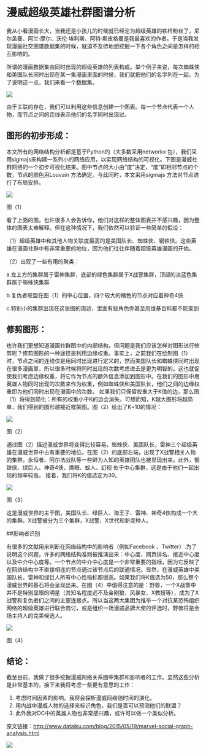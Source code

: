 # 漫威超级英雄社群图谱分析

我从小看漫画长大，当我还是小孩儿的时候就已经沦为超级英雄的铁杆粉丝了，尼尔盖曼、阿兰·摩尔、沃伦·埃利斯、阿特·斯皮格曼是我最喜欢的作者。于是当我发现漫画社交图谱数据集的时候，就迫不及待地想挖掘一下各个角色之间是怎样的相互影响的。

所谓的漫画数据集由同时出现的超级英雄的列表构成。举个例子来说，每次蜘蛛侠和美国队长同时出现在某一集漫画里面的时候，我们就把他们的名字列在一起。为了说明这一点，我们来看一个数据集。

![](http://www.dataiku.com/static/img/blog/marvel/marvel_dataset.png)

由于关联的存在，我们可以利用这些信息创建一个图表。每一个节点代表一个人物，而节点之间的连线表示他们的名字同时出现过。

## 图形的初步形成：

本文所有的网络结构分析都是基于Python的（大多数采用networkx 包），我们采用sigmajs来构建一系列小的网络应用，以实现网络结构的可视化。下图是漫威社群网络的一个初步可视化结果。图中节点的大小由“度”决定，“度”即相邻节点的个数，节点的颜色用Louvain 方法确定。与此同时，本文采用sigmajs 方法对节点进行了布局安排。
 
![](http://www.dataiku.com/static/img/blog/marvel/marvel_graph_1.jpg)

图（1）

看了上面的图，也许很多人会告诉你，他们对这样的整体图表并不感兴趣，因为整体的图表太难解释。但在这种情况下，我们依然可以验证一些简单的假设：

（1）超级英雄中和其他人物关联度最高的是美国队长、蜘蛛侠、钢铁侠。这些英雄在漫画社群中有非常重要的地位，因为他们往往伴随着超级英雄漫画的开始。

（2）出现了一些有用的聚类：

a.左上方的集群属于雷神集群，底部的绿色集群属于X战警集群，顶部的淡蓝色集群属于蜘蛛侠集群

b.复仇者联盟在图（1）的中心位置，四个较大的橘色的节点对应着神奇4侠

c.特别小的集群出现在这张图的周边，里面有些角色你甚至用维基百科都不能查到

## 修剪图形：

也许我们更想知道漫画社群图中的内部结构，但问题是我们应该怎样对图形进行修剪呢？修剪图形的一种途径是利用边缘权重。事实上，之前我们在绘制图（1）时，节点之间的连线仅是用同时出现进行定义的，然而美国队长和蜘蛛侠同时出现在很多漫画里，所以很多时候将同时出现的次数考虑进去是更为明智的。这也就促使我们考虑边缘权重，将它作为节点的额外信息添加到图形中。在我们的图形中用英雄人物同时出现的次数来作为权重，例如蜘蛛侠和美国队长，他们之间的边缘权重即为他们同时出现在漫画中的次数。
如果我们只保留权重大于K值的边，那么图（1）将得到简化：所有的权重小于K的边会消失。可想而知，K越大图形将越简单，我们得到的图形越接近框架图。图（2）给出了K=10的情况：
 
 ![](http://www.dataiku.com/static/img/blog/marvel/marvel_graph_10.jpg)
 
图（2）

通过图（2）描述漫威世界将变得比较容易。蜘蛛侠、美国队长，雷神三个超级英雄在漫威世界中占有重要的地位。在图（2）的底部左端，出现了X战警相关人物的集群。永恒者、阿尔法战队等一些鲜为人知的英雄团队也被显现出来。此外，钢铁侠、绿巨人、神奇4侠、鹰眼、蚁人、幻视 处于中心集群，这是由于他们一起出现的频率较高。
接着，我们将K的值选定为30。
 
![](http://www.dataiku.com/static/img/blog/marvel/marvel_graph_30.jpg)
 
图（3）

这是漫威世界的主干图，美国队长、绿巨人、海王子、雷神、神奇4侠构成一个大的集群。X战警被分为三个集群，X战警、X世代和新变种人。

##影响者识别

有很多的文献用来判断在网络结构中的影响者（例如Facebook 、Twitter）.为了说明这个问题，许多的网络结构准则被推演出来：中心度、网页排名、接近中心度以及中介中心度等。一个节点的中介中心度是一个非常重要的指标，因为它反映了在网络结构中不直接相连的节点通过该节点后的联通情况。显然，在漫威英雄中美国队长，雷神和绿巨人所有中心性指标都很高。如果我们将K值选为50，那么整个漫威世界的基石将会呈现出来。在图（4）中值得注意的是：野兽，一个X战警中并不是特别显眼的明星（其知名程度远不及金刚狼、风暴女、X教授等），成为了X战警和复仇者们之间的主要连接点。所以当这两大集团为推举一个对抗某恐怖组织网络的超级英雄进行联合商讨，或是组织一场漫威品牌大使的评选时，野兽将是会场主持人的完美候选人。

![](http://www.dataiku.com/static/img/blog/marvel/marvel_graph_50.jpg)
 
图（4）

## 结论：

截至目前，我做了很多挖掘漫威网络关系图中集群和影响者的工作。显然这些分析是非常基本的，接下来我将考虑一些更有意思的工作：

1. 考虑时间因素的影响。我将会探析漫威网络随时间的演化。
2. 用内战中漫威人物的选择来标识角色，我们是否可以预测他们的联盟？
3. 此外我对DC中的英雄人物也非常感兴趣，或许可以做一个类似分析。

原文链接：http://www.dataiku.com/blog/2015/05/19/marvel-social-graph-analysis.html

![](https://tower.im/projects/9e5e30038c2143cdbe4cc5be23f3c033/uploads/287d64c458ac4046b0bfc7811379170d/)


